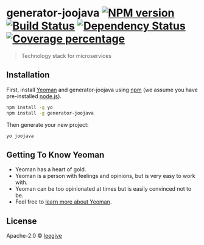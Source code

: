 # generator-joojava [![NPM version][npm-image]][npm-url] [![Build Status][travis-image]][travis-url] [![Dependency Status][daviddm-image]][daviddm-url] [![Coverage percentage][coveralls-image]][coveralls-url]
> Technology stack for microservices

## Installation

First, install [Yeoman](http://yeoman.io) and generator-joojava using [npm](https://www.npmjs.com/) (we assume you have pre-installed [node.js](https://nodejs.org/)).

```bash
npm install -g yo
npm install -g generator-joojava
```

Then generate your new project:

```bash
yo joojava
```

## Getting To Know Yeoman

 * Yeoman has a heart of gold.
 * Yeoman is a person with feelings and opinions, but is very easy to work with.
 * Yeoman can be too opinionated at times but is easily convinced not to be.
 * Feel free to [learn more about Yeoman](http://yeoman.io/).

## License

Apache-2.0 © [leegive](https://www.joojava.com)


[npm-image]: https://badge.fury.io/js/generator-joojava.svg
[npm-url]: https://npmjs.org/package/generator-joojava
[travis-image]: https://travis-ci.org/leegive/generator-joojava.svg?branch=master
[travis-url]: https://travis-ci.org/leegive/generator-joojava
[daviddm-image]: https://david-dm.org/leegive/generator-joojava.svg?theme=shields.io
[daviddm-url]: https://david-dm.org/leegive/generator-joojava
[coveralls-image]: https://coveralls.io/repos/leegive/generator-joojava/badge.svg
[coveralls-url]: https://coveralls.io/r/leegive/generator-joojava
